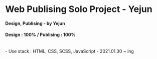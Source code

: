 ﻿# Web Publising Solo Project - Yejun
<h4>Design, Publising - by Yejun</h4>
<h4>Design : 100% / Publising : 100%</h4>
<br>
- Use stack : HTML, CSS, SCSS, JavaScript
- 2021.01.30 ~ ing
